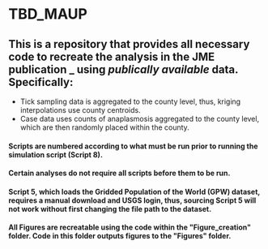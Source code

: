 # TBD_MAUP

## This is a repository that provides all necessary code to recreate the analysis in the JME publication _ using *publically available* data. Specifically:

- Tick sampling data is aggregated to the county level, thus, kriging interpolations use county centroids.
- Case data uses counts of anaplasmosis aggregated to the county level, which are then randomly placed within the county.

#### Scripts are numbered according to what must be run **prior** to running the simulation script (Script 8).
#### Certain analyses do not require all scripts before them to be run. 

#### Script 5, which loads the Gridded Population of the World (GPW) dataset, requires a manual download and USGS login, thus, sourcing Script 5 will not work without first changing the file path to the dataset.

#### All Figures are recreatable using the code within the "Figure_creation" folder. Code in this folder outputs figures to the "Figures" folder.
